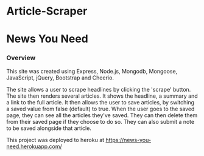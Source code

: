 # Article-Scraper
# News You Need

### Overview

This site was created using Express, Node.js, Mongodb, Mongoose, JavaScript, jQuery, Bootstrap and Cheerio.

The site allows a user to scrape headlines by clicking the 'scrape' button. The site then renders several articles. It shows the headline, a summary and a link to the full article. It then allows the user to save articles, by switching a saved value from false (default) to true. When the user goes to the saved page, they can see all the articles they've saved. They can then delete them from their saved page if they choose to do so. They can also submit a note to be saved alongside that article.

This project was deployed to heroku at https://news-you-need.herokuapp.com/